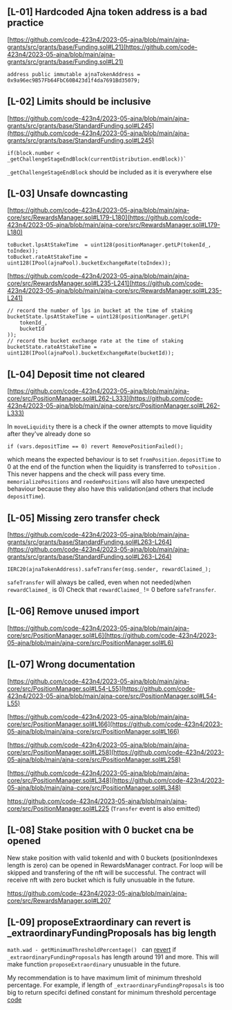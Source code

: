 ## [L-01] Hardcoded Ajna token address is a bad practice
[https://github.com/code-423n4/2023-05-ajna/blob/main/ajna-grants/src/grants/base/Funding.sol#L21](https://github.com/code-423n4/2023-05-ajna/blob/main/ajna-grants/src/grants/base/Funding.sol#L21)

```
address public immutable ajnaTokenAddress = 0x9a96ec9B57Fb64FbC60B423d1f4da7691Bd35079;
```

## [L-02] Limits should be inclusive
[https://github.com/code-423n4/2023-05-ajna/blob/main/ajna-grants/src/grants/base/StandardFunding.sol#L245](https://github.com/code-423n4/2023-05-ajna/blob/main/ajna-grants/src/grants/base/StandardFunding.sol#L245)

```
if(block.number < _getChallengeStageEndBlock(currentDistribution.endBlock))`
```
`_getChallengeStageEndBlock` should be included as it is everywhere else

## [L-03] Unsafe downcasting
[https://github.com/code-423n4/2023-05-ajna/blob/main/ajna-core/src/RewardsManager.sol#L179-L180](https://github.com/code-423n4/2023-05-ajna/blob/main/ajna-core/src/RewardsManager.sol#L179-L180)

```
toBucket.lpsAtStakeTime  = uint128(positionManager.getLP(tokenId_, toIndex));
toBucket.rateAtStakeTime = uint128(IPool(ajnaPool).bucketExchangeRate(toIndex));
```

[https://github.com/code-423n4/2023-05-ajna/blob/main/ajna-core/src/RewardsManager.sol#L235-L241](https://github.com/code-423n4/2023-05-ajna/blob/main/ajna-core/src/RewardsManager.sol#L235-L241)

```
// record the number of lps in bucket at the time of staking
bucketState.lpsAtStakeTime = uint128(positionManager.getLP(
    tokenId_,
    bucketId
));
// record the bucket exchange rate at the time of staking
bucketState.rateAtStakeTime = uint128(IPool(ajnaPool).bucketExchangeRate(bucketId));
```

## [L-04] Deposit time not cleared
[https://github.com/code-423n4/2023-05-ajna/blob/main/ajna-core/src/PositionManager.sol#L262-L333](https://github.com/code-423n4/2023-05-ajna/blob/main/ajna-core/src/PositionManager.sol#L262-L333)

In `moveLiquidity` there is a check if the owner attempts to move liquidity after they've already done so
```
if (vars.depositTime == 0) revert RemovePositionFailed();
```
which means the expected behaviour is to set `fromPosition.depositTime` to 0 at the end of the function when the liquidity is transferred to `toPosition` . This never happens and the check will pass every time. `memorializePositions` and `reedemPositions` will also have unexpected behaviour because they also have this validation(and others that include `depositTime`).

## [L-05] Missing zero transfer check
[https://github.com/code-423n4/2023-05-ajna/blob/main/ajna-grants/src/grants/base/StandardFunding.sol#L263-L264](https://github.com/code-423n4/2023-05-ajna/blob/main/ajna-grants/src/grants/base/StandardFunding.sol#L263-L264)

```
IERC20(ajnaTokenAddress).safeTransfer(msg.sender, rewardClaimed_);
```

`safeTransfer` will always be called, even when not needed(when `rewardClaimed_` is 0)
Check that `rewardClaimed_` != 0 before `safeTransfer`.

## [L-06] Remove unused import
[https://github.com/code-423n4/2023-05-ajna/blob/main/ajna-core/src/PositionManager.sol#L6](https://github.com/code-423n4/2023-05-ajna/blob/main/ajna-core/src/PositionManager.sol#L6)

## [L-07] Wrong documentation
[https://github.com/code-423n4/2023-05-ajna/blob/main/ajna-core/src/PositionManager.sol#L54-L55](https://github.com/code-423n4/2023-05-ajna/blob/main/ajna-core/src/PositionManager.sol#L54-L55)

[https://github.com/code-423n4/2023-05-ajna/blob/main/ajna-core/src/PositionManager.sol#L166](https://github.com/code-423n4/2023-05-ajna/blob/main/ajna-core/src/PositionManager.sol#L166)

[https://github.com/code-423n4/2023-05-ajna/blob/main/ajna-core/src/PositionManager.sol#L258](https://github.com/code-423n4/2023-05-ajna/blob/main/ajna-core/src/PositionManager.sol#L258)

[https://github.com/code-423n4/2023-05-ajna/blob/main/ajna-core/src/PositionManager.sol#L348](https://github.com/code-423n4/2023-05-ajna/blob/main/ajna-core/src/PositionManager.sol#L348)

https://github.com/code-423n4/2023-05-ajna/blob/main/ajna-core/src/PositionManager.sol#L225 (`Transfer` event is also emitted)

## [L-08] Stake position with 0 bucket cna be opened
New stake position with valid tokenId and with 0 buckets (positionIndexes length is zero) can be opened in RewardsManager contract. For loop will be skipped and transfering of the nft will be successful. The contract will receive nft with zero bucket which is fully unusuable in the future.

https://github.com/code-423n4/2023-05-ajna/blob/main/ajna-core/src/RewardsManager.sol#L207

## [L-09] proposeExtraordinary can revert is _extraordinaryFundingProposals has big length

`math.wad - getMinimumThresholdPercentage() ` can [revert](https://github.com/code-423n4/2023-05-ajna/blob/main/ajna-grants/src/grants/base/ExtraordinaryFunding.sol#L105) if `_extraordinaryFundingProposals` has length around 191 and more. This will make function  `proposeExtraordinary` unusuable in the future.

My recommendation is to have maximum limit of minimum threshold percentage. For example, if length of `_extraordinaryFundingProposals` is too big to return specifci defined constant for minimum threshold percentage
[code](https://github.com/code-423n4/2023-05-ajna/blob/main/ajna-grants/src/grants/base/ExtraordinaryFunding.sol#L206-L215)